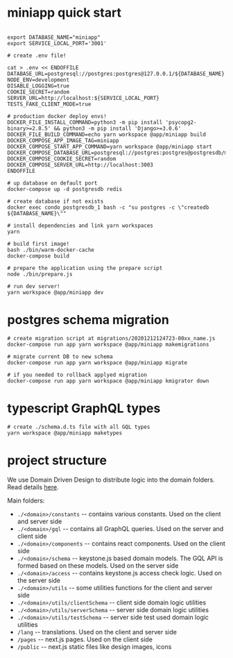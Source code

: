 # miniapp quick start

```

export DATABASE_NAME="miniapp"
export SERVICE_LOCAL_PORT='3001'

# create .env file!

cat > .env << ENDOFFILE
DATABASE_URL=postgresql://postgres:postgres@127.0.0.1/${DATABASE_NAME}
NODE_ENV=development
DISABLE_LOGGING=true
COOKIE_SECRET=random
SERVER_URL=http://localhost:${SERVICE_LOCAL_PORT}
TESTS_FAKE_CLIENT_MODE=true

# production docker deploy envs!
DOCKER_FILE_INSTALL_COMMAND=python3 -m pip install 'psycopg2-binary>=2.8.5' && python3 -m pip install 'Django>=3.0.6'
DOCKER_FILE_BUILD_COMMAND=echo yarn workspace @app/miniapp build
DOCKER_COMPOSE_APP_IMAGE_TAG=miniapp
DOCKER_COMPOSE_START_APP_COMMAND=yarn workspace @app/miniapp start
DOCKER_COMPOSE_DATABASE_URL=postgresql://postgres:postgres@postgresdb/main
DOCKER_COMPOSE_COOKIE_SECRET=random
DOCKER_COMPOSE_SERVER_URL=http://localhost:3003
ENDOFFILE

# up database on default port
docker-compose up -d postgresdb redis

# create database if not exists
docker exec condo_postgresdb_1 bash -c "su postgres -c \"createdb ${DATABASE_NAME}\""

# install dependencies and link yarn workspaces
yarn

# build first image!
bash ./bin/warm-docker-cache
docker-compose build

# prepare the application using the prepare script
node ./bin/prepare.js

# run dev server!
yarn workspace @app/miniapp dev
```

# postgres schema migration

```
# create migration script at migrations/20201212124723-00xx_name.js
docker-compose run app yarn workspace @app/miniapp makemigrations

# migrate current DB to new schema
docker-compose run app yarn workspace @app/miniapp migrate

# if you needed to rollback applyed migration
docker-compose run app yarn workspace @app/miniapp kmigrator down
```

# typescript GraphQL types

```
# create ./schema.d.ts file with all GQL types
yarn workspace @app/miniapp maketypes
```

# project structure

We use Domain Driven Design to distribute logic into the domain folders.
Read details [here](./domains/README.md).

Main folders:
 - `./<domain>/constants` -- contains various constants. Used on the client and server side
 - `./<domain>/gql` -- contains all GraphQL queries. Used on the server and client side
 - `./<domain>/components` -- contains react components. Used on the client side
 - `./<domain>/schema` -- keystone.js based domain models. The GQL API is formed based on these models. Used on the server side
 - `./<domain>/access` -- contains keystone.js access check logic. Used on the server side
 - `./<domain>/utils` -- some utilities functions for the client and server side
 - `./<domain>/utils/clientSchema` -- client side domain logic utilities
 - `./<domain>/utils/serverSchema` -- server side domain logic utilities
 - `./<domain>/utils/testSchema` -- server side test used domain logic utilities
 - `/lang` -- translations. Used on the client and server side
 - `/pages` -- next.js pages. Used on the client side
 - `/public` -- next.js static files like design images, icons

